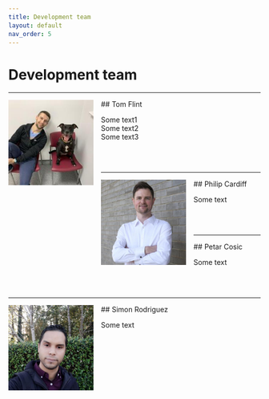 ```yaml
---
title: Development team
layout: default
nav_order: 5
---
```


# Development team

---
<img align="left" width="170" style="padding-right:15px" src="images/tom.jpeg"/>
## Tom Flint

Some text1 <br>
Some text2<br>
Some text3

<br>
<br>

---
<img align="left" width="170" style="padding-right:15px" src="images/philip.jpeg"/>
## Philip Cardiff

Some text

<br>
<br>

---
<img align="left" width="170" style="padding-right:15px" src=""/>
## Petar Cosic

Some text

<br>
<br>


---
<img align="left" width="170" style="padding-right:15px" src="images/simon.jpeg"/>
## Simon Rodriguez

Some text

<br>
<br>